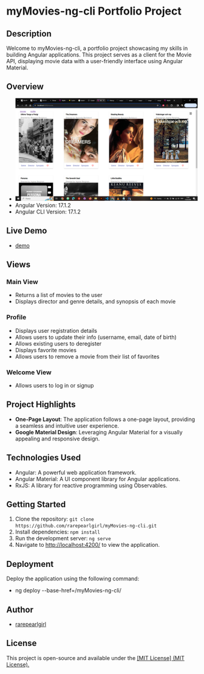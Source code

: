 # myMovies-ng-cli Portfolio Project 

## Description
Welcome to myMovies-ng-cli, a portfolio project showcasing my skills in building Angular applications. This project serves as a client for the Movie API, displaying movie data with a user-friendly interface using Angular Material.

## Overview
- ![app screenshot](image.png)
- Angular Version: 17.1.2
- Angular CLI Version: 17.1.2

## Live Demo
- [demo](https://rarepearlgirl.github.io/myMovies-ng-cli/movies)

## Views

### Main View 
  - Returns a list of movies to the user
  - Displays director and genre details, and synopsis of each movie
  
### Profile
  - Displays user registration details
  - Allows users to update their info (username, email, date of birth)
  - Allows existing users to deregister
  - Displays favorite movies
  - Allows users to remove a movie from their list of favorites

### Welcome View 
  - Allows users to  log in or signup


## Project Highlights
- **One-Page Layout**: The application follows a one-page layout, providing a seamless and intuitive user experience.
- **Google Material Design**: Leveraging Angular Material for a visually appealing and responsive design.

## Technologies Used
- Angular: A powerful web application framework.
- Angular Material: A UI component library for Angular applications.
- RxJS: A library for reactive programming using Observables.

## Getting Started
1. Clone the repository: `git clone https://github.com/rarepearlgirl/myMovies-ng-cli.git`
2. Install dependencies: `npm install`
3. Run the development server: `ng serve`
4. Navigate to [http://localhost:4200/](http://localhost:4200/) to view the application.

## Deployment
Deploy the application using the following command:

 - ng deploy --base-href=/myMovies-ng-cli/

## Author
 - [rarepearlgirl](https://github.com/rarepearlgirl)

## License

This project is open-source and available under the [\[MIT License\] (MIT License).](https://opensource.org/license/mit/)

